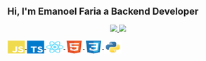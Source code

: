 ## Hi, I'm Emanoel Faria a Backend Developer
<div align="center">
  <a href="https://github.com/Whoefa">
  <img height="165em" src="https://github-readme-stats.vercel.app/api?username=Whoefa&show_icons=true&theme=dracula&include_all_commits=true&count_private=true"/>
  <img height="165em" src="https://github-readme-stats.vercel.app/api/top-langs/?username=Whoefa&layout=compact&langs_count=7&theme=dracula"/>
</div>
<div style="display: inline_block"><br>
  <img align="center" alt="Whoefa-Js" height="30" width="40" src="https://raw.githubusercontent.com/devicons/devicon/master/icons/javascript/javascript-plain.svg">
  <img align="center" alt="Whoefa-Ts" height="30" width="40" src="https://raw.githubusercontent.com/devicons/devicon/master/icons/typescript/typescript-plain.svg">
  <img align="center" alt="Whoefa-React" height="30" width="40" src="https://raw.githubusercontent.com/devicons/devicon/master/icons/react/react-original.svg">
  <img align="center" alt="Whoefa-HTML" height="30" width="40" src="https://raw.githubusercontent.com/devicons/devicon/master/icons/html5/html5-original.svg">
  <img align="center" alt="Whoefa-CSS" height="30" width="40" src="https://raw.githubusercontent.com/devicons/devicon/master/icons/css3/css3-original.svg">
  <img align="center" alt="Whoefa-Python" height="30" width="40" src="https://raw.githubusercontent.com/devicons/devicon/master/icons/python/python-original.svg">

 
